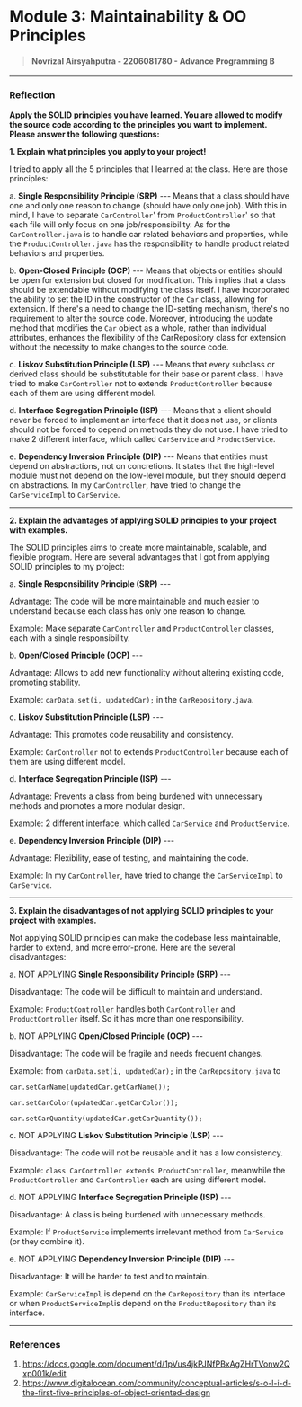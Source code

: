 # Module 3: Maintainability & OO Principles

> #### Novrizal Airsyahputra - 2206081780 - Advance Programming B

---

### Reflection
**Apply the SOLID principles you have learned. 
You are allowed to modify the source code according to the principles you want to implement. 
Please answer the following questions:**

**1. Explain what principles you apply to your project!**

I tried to apply all the 5 principles that I learned at the class.
Here are those principles:

a. **Single Responsibility Principle (SRP)** --- Means that a class should have one and only one reason to change (should have only one job).
With this in mind, I have to separate `CarController`' from `ProductController`' so that each file will only focus on one job/responsibility. 
As for the `CarController.java` is to handle car related behaviors and properties, 
while the `ProductController.java` has the responsibility to handle product related behaviors and properties.

b. **Open-Closed Principle (OCP)** --- Means that objects or entities should be open for extension but closed for modification.
This implies that a class should be extendable without modifying the class itself.
I have incorporated the ability to set the ID in the constructor of the `Car` class, allowing for extension.
If there's a need to change the ID-setting mechanism, there's no requirement to alter the source code.
Moreover, introducing the update method that modifies the `Car` object as a whole, rather than individual attributes,
enhances the flexibility of the CarRepository class for extension without the necessity to make changes to the source code.

c. **Liskov Substitution Principle (LSP)** --- Means that every subclass or derived class should be substitutable for their base or parent class.
I have tried to make `CarController` not to extends `ProductController` because each of them are using different model.

d. **Interface Segregation Principle (ISP)** --- Means that a client should never be forced to implement an interface that it does not use,
or clients should not be forced to depend on methods they do not use.
I have tried to make 2 different interface, which called `CarService` and `ProductService`.

e. **Dependency Inversion Principle (DIP)** --- Means that entities must depend on abstractions, not on concretions.
It states that the high-level module must not depend on the low-level module, but they should depend on abstractions.
In my `CarController`, have tried to change the `CarServiceImpl` to `CarService`.

---

**2. Explain the advantages of applying SOLID principles to your project with examples.**

The SOLID principles aims to create more maintainable, scalable, and flexible program. 
Here are several advantages that I got from applying SOLID principles to my project:

a. **Single Responsibility Principle (SRP)** ---

Advantage: The code will be more maintainable and much easier to understand because each class has only one reason to change.

Example: Make separate `CarController` and `ProductController` classes, each with a single responsibility. 

b. **Open/Closed Principle (OCP)** ---

Advantage: Allows to add new functionality without altering existing code, promoting stability.

Example: `carData.set(i, updatedCar);` in the `CarRepository.java`.

c. **Liskov Substitution Principle (LSP)** ---

Advantage: This promotes code reusability and consistency.

Example: `CarController` not to extends `ProductController` because each of them are using different model.

d. **Interface Segregation Principle (ISP)** ---

Advantage: Prevents a class from being burdened with unnecessary methods and promotes a more modular design.

Example: 2 different interface, which called `CarService` and `ProductService`.

e. **Dependency Inversion Principle (DIP)** ---

Advantage: Flexibility, ease of testing, and maintaining the code.

Example: In my `CarController`, have tried to change the `CarServiceImpl` to `CarService`.

---

**3. Explain the disadvantages of not applying SOLID principles to your project with examples.**

Not applying SOLID principles can make the codebase less maintainable, harder to extend, and more error-prone. 
Here are the several disadvantages:

a. NOT APPLYING **Single Responsibility Principle (SRP)** ---

Disadvantage: The code will be difficult to maintain and understand.

Example: `ProductController` handles both `CarController` and `ProductController` itself. So it has more than one responsibility.

b. NOT APPLYING **Open/Closed Principle (OCP)** ---

Disadvantage: The code will be fragile and needs frequent changes.

Example: from `carData.set(i, updatedCar);` in the `CarRepository.java` to 

`car.setCarName(updatedCar.getCarName());`

`car.setCarColor(updatedCar.getCarColor());`

`car.setCarQuantity(updatedCar.getCarQuantity());`

c. NOT APPLYING **Liskov Substitution Principle (LSP)** ---

Disadvantage: The code will not be reusable and it has a low consistency.

Example: `class CarController extends ProductController`, meanwhile the `ProductController` and `CarController` each are using different model.

d. NOT APPLYING **Interface Segregation Principle (ISP)** ---

Disadvantage: A class is being burdened with unnecessary methods.

Example: If `ProductService` implements irrelevant method from `CarService` (or they combine it).

e. NOT APPLYING **Dependency Inversion Principle (DIP)** ---

Disadvantage: It will be harder to test and to maintain.

Example: `CarServiceImpl` is depend on the `CarRepository` than its interface 
or when `ProductServiceImpl`is depend on the `ProductRepository` than its interface.

---

### References
1. https://docs.google.com/document/d/1pVus4jkPJNfPBxAgZHrTVonw2Qxp001k/edit
2. https://www.digitalocean.com/community/conceptual-articles/s-o-l-i-d-the-first-five-principles-of-object-oriented-design